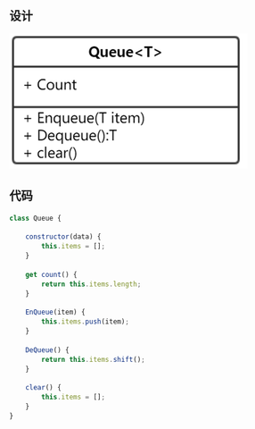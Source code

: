 ## 设计
![](../image/queue.png)
## 代码

```javascript
class Queue {

    constructor(data) {
        this.items = [];
    }

    get count() {
        return this.items.length;
    }

    EnQueue(item) {
        this.items.push(item);
    }

    DeQueue() {
        return this.items.shift();
    }

    clear() {
        this.items = [];
    }
}



```


